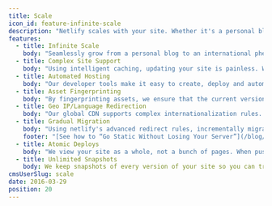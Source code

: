 ```yaml
---
title: Scale
icon_id: feature-infinite-scale
description: "Netlify scales with your site. Whether it's a personal blog or a huge multilingual site with 20,000 pages, dozens of adminstrators, and a whole array of buildtools and frameworks connecting to all kinds of APIs, netlify is your platform of choice. And best of all? You always only pay for what you use. No need to overprovision for hosting."
features:
  - title: Infinite Scale
    body: "Seamlessly grow from a personal blog to an international phenomenon. Our global CDN ensures your site is always as fast as greased lightning, regardless of load."
  - title: Complex Site Support
    body: "Using intelligent caching, updating your site is painless. We upload only files that have changed, minimizing the time spent waiting for 1000s of pages to upload."
  - title: Automated Hosting
    body: "Our developer tools make it easy to create, deploy and automatically manage thousands of unique sites. Our philosophy is the more sites, the merrier."
  - title: Asset Fingerprinting
    body: "By fingerprinting assets, we ensure that the current version of your site is globally consistent. Gone are the days of wondering what site people see."
  - title: Geo IP/Language Redirection
    body: "Our global CDN supports complex internationalization rules. One DNS lookup will always serve your site in the correct language. Redirects occur at CDN level so you take zero performance hit."
  - title: Gradual Migration
    body: "Using netlify's advanced redirect rules, incrementally migrating to netlify is safe and simple and without affecting performance."
    footer: "[See how to “Go Static Without Losing Your Server”](/blog/2016/03/09/go-static-without-losing-your-server.html)"
  - title: Atomic Deploys
    body: "We view your site as a whole, not a bunch of pages. When pushing a change to your site live ***without*** Atomic Deploy you’re pushing files live one-by-one, which could lead to missing assets, broken links or dropped connections as your new version loads. Avoid periodically broken sites with netlify, where all deploys are atomic."
  - title: Unlimited Snapshots
    body: We keep snapshots of every version of your site so you can track changes and revert back to any point in time, with just the click of a button.
cmsUserSlug: scale
date: 2016-03-29
position: 20
---
```

